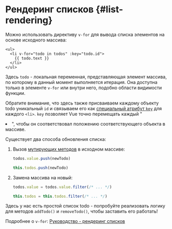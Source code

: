 # Рендеринг списков {#list-rendering}

Можно использовать директиву `v-for` для вывода списка элементов на основе исходного массива:

```vue-html
<ul>
  <li v-for="todo in todos" :key="todo.id">
    {{ todo.text }}
  </li>
</ul>
```

Здесь `todo` - локальная переменная, представляющая элемент массива, по которому в данный момент выполняется итерация. Она доступна только в элементе `v-for` или внутри него, подобно области видимости функции.

Обратите внимание, что здесь также присваиваем каждому объекту todo уникальный `id` и связываем его как <a target="_blank" href="/api/built-in-special-attributes.html#key">специальный атрибут `key`</a> для каждого `<li>`. `key` позволяет Vue точно перемещать каждый "<li>", чтобы он соответствовал положению соответствующего объекта в массиве.

Существует два способа обновления списка:

1. Вызов [мутирующих методов](https://stackoverflow.com/questions/9009879/which-javascript-array-functions-are-mutating) в исходном массиве:

   <div class="composition-api">

   ```js
   todos.value.push(newTodo)
   ```

     </div>
     <div class="options-api">

   ```js
   this.todos.push(newTodo)
   ```

   </div>

2. Замена массива на новый:

   <div class="composition-api">

   ```js
   todos.value = todos.value.filter(/* ... */)
   ```

     </div>
     <div class="options-api">

   ```js
   this.todos = this.todos.filter(/* ... */)
   ```

   </div>

Здесь у нас есть простой список todo - попробуйте реализовать логику для методов `addTodo()` и `removeTodo()`, чтобы заставить его работать!

Подробнее о `v-for`: <a target="_blank" href="/guide/essentials/list.html">Руководство - рендеринг списков</a>

